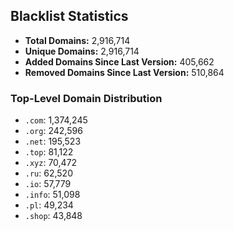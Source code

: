 ## Blacklist Statistics

- **Total Domains:** 2,916,714
- **Unique Domains:** 2,916,714
- **Added Domains Since Last Version:** 405,662
- **Removed Domains Since Last Version:** 510,864

### Top-Level Domain Distribution

-  `.com`: 1,374,245
-  `.org`: 242,596
-  `.net`: 195,523
-  `.top`: 81,122
-  `.xyz`: 70,472
-  `.ru`: 62,520
-  `.io`: 57,779
-  `.info`: 51,098
-  `.pl`: 49,234
-  `.shop`: 43,848

